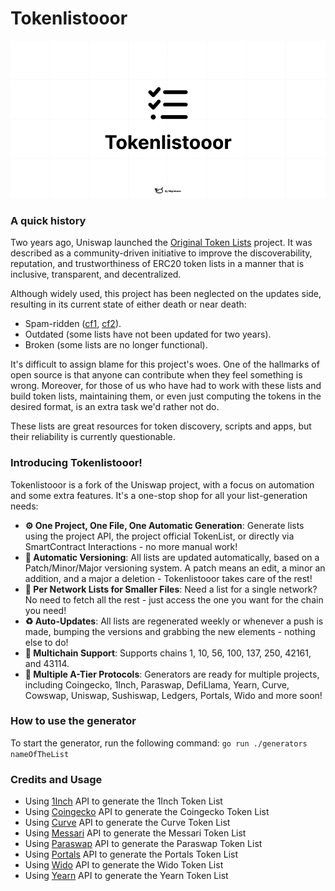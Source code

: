 # Tokenlistooor

![.github/og.png](.github/og.png)

### A quick history
Two years ago, Uniswap launched the [Original Token Lists](https://tokenlists.org/) project. It was described as a community-driven initiative to improve the discoverability, reputation, and trustworthiness of ERC20 token lists in a manner that is inclusive, transparent, and decentralized.

Although widely used, this project has been neglected on the updates side, resulting in its current state of either death or near death: 
- Spam-ridden ([cf1](https://github.com/Uniswap/token-lists/issues), [cf2](https://github.com/Uniswap/tokenlists-org/issues)).
- Outdated (some lists have not been updated for two years).
- Broken (some lists are no longer functional).

It's difficult to assign blame for this project's woes. One of the hallmarks of open source is that anyone can contribute when they feel something is wrong. Moreover, for those of us who have had to work with these lists and build token lists, maintaining them, or even just computing the tokens in the desired format, is an extra task we'd rather not do.

These lists are great resources for token discovery, scripts and apps, but their reliability is currently questionable.

### Introducing Tokenlistooor!
Tokenlistooor is a fork of the Uniswap project, with a focus on automation and some extra features. It's a one-stop shop for all your list-generation needs:
- **⚙ One Project, One File, One Automatic Generation**: Generate lists using the project API, the project official TokenList, or directly via SmartContract Interactions - no more manual work!
- **📝 Automatic Versioning**: All lists are updated automatically, based on a Patch/Minor/Major versioning system. A patch means an edit, a minor an addition, and a major a deletion - Tokenlistooor takes care of the rest!
- **🔎 Per Network Lists for Smaller Files**: Need a list for a single network? No need to fetch all the rest - just access the one you want for the chain you need!
- **♻️ Auto-Updates**: All lists are regenerated weekly or whenever a push is made, bumping the versions and grabbing the new elements - nothing else to do!
- **🔗 Multichain Support**: Supports chains 1, 10, 56, 100, 137, 250, 42161, and 43114.
- **🦄 Multiple A-Tier Protocols**: Generators are ready for multiple projects, including Coingecko, 1Inch, Paraswap, DefiLlama, Yearn, Curve, Cowswap, Uniswap, Sushiswap, Ledgers, Portals, Wido and more soon!


### How to use the generator
To start the generator, run the following command:
`go run ./generators nameOfTheList`

### Credits and Usage
- Using [1Inch](https://1inch.io/) API to generate the 1Inch Token List
- Using [Coingecko](https://www.coingecko.com/) API to generate the Coingecko Token List
- Using [Curve](https://curve.fi/) API to generate the Curve Token List
- Using [Messari](https://messari.io) API to generate the Messari Token List
- Using [Paraswap](https://www.paraswap.io/) API to generate the Paraswap Token List
- Using [Portals](https://portals.fi/) API to generate the Portals Token List
- Using [Wido](https://www.joinwido.com/) API to generate the Wido Token List
- Using [Yearn](https://yearn.finance) API to generate the Yearn Token List
